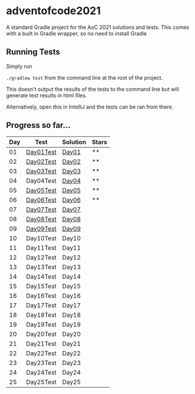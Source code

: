 # adventofcode2021

A standard Gradle project for the AoC 2021 solutions and tests.
This comes with a built in Gradle wrapper, so no need to install Gradle

## Running Tests
Simply run

`./gradlew test` from the command line at the root of the project.

This doesn't output the results of the tests to the command line but will generate test results in html files.

Alternatively, open this in IntelliJ and the tests can be ran from there.

## Progress so far...

| Day | Test | Solution | Stars |
|-----|------|----------|-------|
| 01 | [Day01Test](./src/test/kotlin/mpbostock/Day01Test.kt) | [Day01](./src/main/kotlin/mpbostock/Day01.kt) | ** |
| 02 | [Day02Test](./src/test/kotlin/mpbostock/Day02Test.kt) | [Day02](./src/main/kotlin/mpbostock/Day02.kt) | ** |
| 03 | [Day03Test](./src/test/kotlin/mpbostock/Day03Test.kt) | [Day03](./src/main/kotlin/mpbostock/Day03.kt) | ** |
| 04 | Day04Test | [Day04](./src/main/kotlin/mpbostock/Day04.kt) | ** |
| 05 | [Day05Test](./src/test/kotlin/mpbostock/Day05Test.kt) | [Day05](./src/main/kotlin/mpbostock/Day05.kt) | ** |
| 06 | [Day06Test](./src/test/kotlin/mpbostock/Day06Test.kt) | [Day06](./src/main/kotlin/mpbostock/Day06.kt) | ** |
| 07 | [Day07Test](./src/test/kotlin/mpbostock/Day07Test.kt) | [Day07](./src/main/kotlin/mpbostock/Day07.kt) |    |
| 08 | [Day08Test](./src/test/kotlin/mpbostock/Day08Test.kt) | [Day08](./src/main/kotlin/mpbostock/Day08.kt) |    |
| 09 | [Day09Test](./src/test/kotlin/mpbostock/Day09Test.kt) | [Day09](./src/main/kotlin/mpbostock/Day09.kt) |    |
| 10 | Day10Test | Day10 |    |
| 11 | Day11Test | Day11 |    |
| 12 | Day12Test | Day12 |    |
| 13 | Day13Test | Day13 |    |
| 14 | Day14Test | Day14 |    |
| 15 | Day15Test | Day15 |    |
| 16 | Day16Test | Day16 |    |
| 17 | Day17Test | Day17 |    |
| 18 | Day18Test | Day18 |    |
| 19 | Day19Test | Day19 |    |
| 20 | Day20Test | Day20 |    |
| 21 | Day21Test | Day21 |    |
| 22 | Day22Test | Day22 |    |
| 23 | Day23Test | Day23 |    |
| 24 | Day24Test | Day24 |    |
| 25 | Day25Test | Day25 |    |